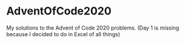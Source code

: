 # AdventOfCode2020
My solutions to the Advent of Code 2020 problems. (Day 1 is missing because I decided to do in Excel of all things)
